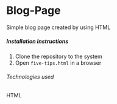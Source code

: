 # Blog-Page
Simple blog page created by using HTML

##### Installation Instructions
1. Clone the repository to the system
2. Open `five-tips.html` in a browser

###### Technologies used
HTML
